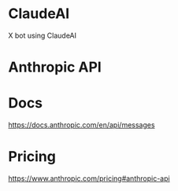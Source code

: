 # ClaudeAI
X bot using ClaudeAI

# Anthropic API

# Docs
https://docs.anthropic.com/en/api/messages

# Pricing
https://www.anthropic.com/pricing#anthropic-api
